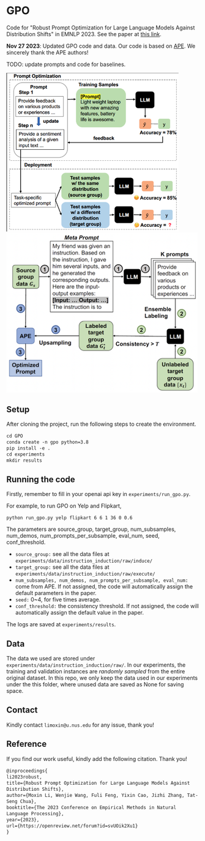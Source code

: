 # GPO
Code for "Robust Prompt Optimization for Large Language Models Against Distribution Shifts" in EMNLP 2023. See the paper at [this link](https://arxiv.org/abs/2305.13954). 

**Nov 27 2023**: Updated GPO code and data. Our code is based on [APE](https://github.com/keirp/automatic_prompt_engineer/tree/5f8058c041ba271599539069f594f93f92278a1e). We sincerely thank the APE authors!

TODO: update prompts and code for baselines. 

<p float="left">
  <img src="/intro.png" width="450" />
  <img src="/framework.png" width="500" /> 
</p>


## Setup
After cloning the project, run the following steps to create the environment. 

```
cd GPO
conda create -n gpo python=3.8
pip install -e .
cd experiments
mkdir results
```

## Running the code
Firstly, remember to fill in your openai api key in `experiments/run_gpo.py`. 

For example, to run GPO on Yelp and Flipkart,
```
python run_gpo.py yelp flipkart 6 6 1 36 0 0.6
```
The parameters are source_group, target_group, num_subsamples, num_demos, num_prompts_per_subsample, eval_num, seed, conf_threshold. 

- `source_group:` see all the data files at `experiments/data/instruction_induction/raw/induce/`
- `target_group:` see all the data files at `experiments/data/instruction_induction/raw/execute/`
- `num_subsamples, num_demos, num_prompts_per_subsample, eval_num:` come from APE. If not assigned, the code will automatically assign the default parameters in the paper. 
- `seed:` 0~4, for five times average. 
- `conf_threshold:` the consistency threshold. If not assigned, the code will automatically assign the default value in the paper. 

The logs are saved at `experiments/results`. 

## Data
The data we used are stored under `experiments/data/instruction_induction/raw/`. In our experiments, the training and validation instances are *randomly sampled* from the entire original dataset. In this repo, we only keep the data used in our experiments under the this folder, where unused data are saved as None for saving space. 

## Contact
Kindly contact `limoxin@u.nus.edu` for any issue, thank you!

## Reference
If you find our work useful, kindly add the following citation. Thank you!
```
@inproceedings{
li2023robust,
title={Robust Prompt Optimization for Large Language Models Against Distribution Shifts},
author={Moxin Li, Wenjie Wang, Fuli Feng, Yixin Cao, Jizhi Zhang, Tat-Seng Chua},
booktitle={The 2023 Conference on Empirical Methods in Natural Language Processing},
year={2023},
url={https://openreview.net/forum?id=svUOik2Xu1}
}
```
